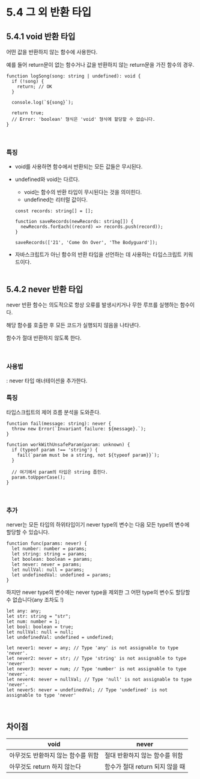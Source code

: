 # 5.4 그 외 반환 타입

## 5.4.1 void 반환 타입

어떤 값을 반환하지 않는 함수에 사용한다.  

예를 들어 return문이 없는 함수거나 값을 반환하지 않는 return문을 가진 함수의 경우.

```tsx
function logSong(song: string | undefined): void {
  if (!song) {
    return; // OK
  }

  console.log(`${song}`);

  return true;
  // Error: 'boolean' 형식은 'void' 형식에 할당할 수 없습니다.
}
```
<br>

### 특징

- void를 사용하면 함수에서 반환되는 모든 값들은 무시된다.
- undefined와 void는 다르다.
    - void는 함수의 반환 타입이 무시된다는 것을 의미힌다.
    - undefined는 리터럴 값이다.
    
    ```tsx
    const records: string[] = [];
    
    function saveRecords(newRecords: string[]) {
      newRecords.forEach((record) => records.push(record));
    }
    
    saveRecords(['21', 'Come On Over', 'The Bodyguard']);
    ```
    
- 자바스크립트가 아닌 함수의 반환 타입을 선언하는 데 사용하는 타입스크립트 키워드이다.
<br><br>

## 5.4.2 never 반환 타입

never 반환 함수는 의도적으로 항상 오류를 발생시키거나 무한 루프를 실행하는 함수이다.

해당 함수를 호출한 후 모든 코드가 실행되지 않음을 나타낸다.

함수가 절대 반환하지 않도록 한다.

<br>

### 사용법

: never 타입 애너테이션을 추가한다.
<br>

### 특징

타입스크립트의 제어 흐름 분석을 도와준다.

```tsx
function fail(message: string): never {
  throw new Error(`Invariant failure: ${message}.`);
}

function workWithUnsafeParam(param: unknown) {
  if (typeof param !== 'string') {
    fail(`param must be a string, not ${typeof param}}`);
  }

  // 여기에서 param의 타입은 string 좁힌다.
  param.toUpperCase();
}
```
<br>

### 추가

nerver는 모든 타입의 하위타입이기 never type의 변수는 다음 모든 type의 변수에 할당할 수 있습니다.

```tsx
function func(params: never) {
  let number: number = params;
  let string: string = params;
  let boolean: boolean = params;
  let never: never = params;
  let nullVal: null = params;
  let undefinedVal: undefined = params;
}
```

하지만 never type의 변수에는 never type을 제외한 그 어떤 type의 변수도 할당할 수 없습니다(any 조차도 !)

```tsx
let any: any;
let str: string = "str";
let num: number = 1;
let bool: boolean = true;
let nullVal: null = null;
let undefinedVal: undefined = undefined;

let never1: never = any; // Type 'any' is not assignable to type 'never'.
let never2: never = str; // Type 'string' is not assignable to type 'never'
let never3: never = num; // Type 'number' is not assignable to type 'never'.
let never4: never = nullVal; // Type 'null' is not assignable to type 'never'.
let never5: never = undefinedVal; // Type 'undefined' is not assignable to type 'never'
```
<br>

## 차이점

| void | never |
| --- | --- |
| 아무것도 반환하지 않는 함수를 위함 | 절대 반환하지 않는 함수를 위함 |
| 아무것도 return 하지 않는다 | 함수가 절대 return 되지 않을 때 |
